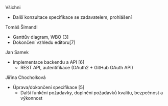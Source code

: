 Všichni
 - Další konzultace specifikace se zadavatelem, prohlášení

Tomáš Šimandl
  - Ganttův diagram, WBO [3]
  - Dokončení vzhledu editoru[7]

Jan Samek
  - Implementace backendu a API [6]
    - REST API, autentifikace (OAuth2 + GitHub OAuth API)
  
Jiřina Chocholková
  - Úprava/dokončení specifikace [5]
    - Další funkční požadavky, doplnění požadavků kvalitu, bezpečnost a výkonnost
